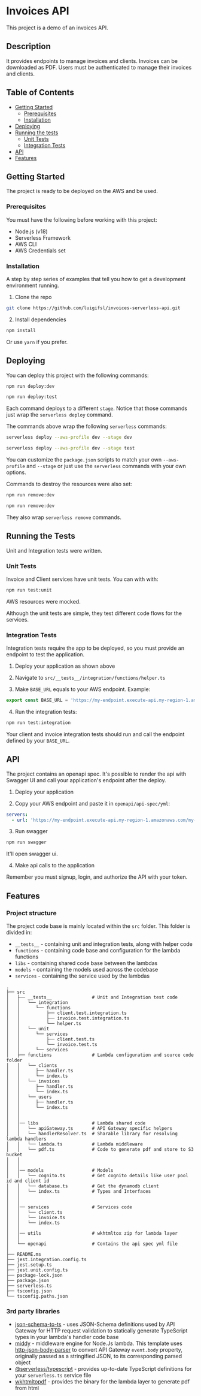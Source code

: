 # Invoices API

This project is a demo of an invoices API. 

## Description

It provides endpoints to manage invoices and clients. Invoices can be downloaded as PDF. Users must be authenticated to manage their invoices and clients.

## Table of Contents

- [Getting Started](#getting-started)
  - [Prerequisites](#prerequisites)
  - [Installation](#installation)
- [Deploying](#deploying)
- [Running the tests](#running-the-tests)
  - [Unit Tests](#unit-tests)
  - [Integration Tests](#integration-tests)
- [API](#api)
- [Features](#features)

## Getting Started

The project is ready to be deployed on the AWS and be used.

### Prerequisites

You must have the following before working with this project:

- Node.js (v18)
- Serverless Framework
- AWS CLI
- AWS Credentials set

### Installation

A step by step series of examples that tell you how to get a development environment running.

1. Clone the repo
```sh
git clone https://github.com/luigifsl/invoices-serverless-api.git
```

2. Install dependencies
```sh
npm install
```

Or use `yarn` if you prefer.

## Deploying

You can deploy this project with the following commands:
```sh
npm run deploy:dev
```

```sh
npm run deploy:test
```

Each command deploys to a different `stage`. Notice that those commands just
wrap the `serverless deploy` command.

The commands above wrap the following `serverless` commands:

```sh
serverless deploy --aws-profile dev --stage dev
```

```sh
serverless deploy --aws-profile dev --stage test
```

You can customize the `package.json` scripts to match your own `--aws-profile`
and `--stage` or just use the `serverless` commands with your own options.

Commands to destroy the resources were also set:

```sh
npm run remove:dev
```

```sh
npm run remove:dev
```

They also wrap `serverless remove` commands.

## Running the Tests

Unit and Integration tests were written.

### Unit Tests

Invoice and Client services have unit tests. You can with with:
```sh
npm run test:unit
```
AWS resources were mocked.

Although the unit tests are simple, they test different code flows for the services.

### Integration Tests

Integration tests require the app to be deployed, so you must provide an endpoint
to test the application.

1. Deploy your application as shown above

2. Navigate to `src/__tests__/integration/functions/helper.ts`

3. Make `BASE_URL` equals to your AWS endpoint. Example:
```ts
export const BASE_URL = 'https://my-endpoint.execute-api.my-region-1.amazonaws.com/my-stage'
```
4. Run the integration tests:
```sh
npm run test:integration
```

Your client and invoice integration tests should run and call the endpoint defined
by your `BASE_URL`.

## API

The project contains an openapi spec. It's possible to render the api with
Swagger UI and call your application's endpoint after the deploy.

1. Deploy your application

2. Copy your AWS endpoint and paste it in `openapi/api-spec/yml`:
```yml
servers:
  - url: 'https://my-endpoint.execute-api.my-region-1.amazonaws.com/my-stage'
```

3. Run swagger
```sh
npm run swagger
```

It'll open swagger ui.

4. Make api calls to the application

Remember you must signup, login, and authorize the API with your token.

## Features

### Project structure

The project code base is mainly located within the `src` folder. This folder is divided in:

- `__tests__` - containing unit and integration tests, along with helper code
- `functions` - containing code base and configuration for the lambda functions
- `libs` - containing shared code base between the lambdas
- `models` - containing the models used across the codebase
- `services` - containing the service used by the lambdas

```
.
├── src
│   ├── __tests__               # Unit and Integration test code
│   │   └── integration
│   │      └── functions
│   │          ├── client.test.integration.ts
│   │          ├── invoice.test.integration.ts
│   │          └── helper.ts
│   │   └── unit
│   │      └── services
│   │          ├── client.test.ts
│   │          └── invoice.test.ts
│   │      └── services
│   ├── functions               # Lambda configuration and source code folder
│   │   └── clients
│   │      ├── handler.ts      
│   │      └── index.ts       
│   │   └── invoices
│   │      ├── handler.ts    
│   │      └── index.ts     
│   │   └── users
│   │      ├── handler.ts  
│   │      └── index.ts   
│   │   
│   │
│   │── libs                    # Lambda shared code
│   │   └── apiGateway.ts       # API Gateway specific helpers
│   │   └── handlerResolver.ts  # Sharable library for resolving lambda handlers
│   │   └── lambda.ts           # Lambda middleware
│   │   └── pdf.ts              # Code to generate pdf and store to S3 bucket
│   │   
│   │
│   │── models                  # Models
│   │   └── cognito.ts          # Get cognito details like user pool id and client id
│   │   └── database.ts         # Get the dynamodb client
│   │   └── index.ts            # Types and Interfaces
│   │   
│   │
│   │── services                # Services code
│   │   └── client.ts          
│   │   └── invoice.ts         
│   │   └── index.ts            
│   │
│   │── utils                   # wkhtmltox zip for lambda layer
│   │
│   └── openapi                 # Contains the api spec yml file
│
├── README.ms
├── jest.integration.config.ts
├── jest.setup.ts            
├── jest.unit.config.ts     
├── package-lock.json      
├── package.json          
├── serverless.ts        
├── tsconfig.json       
└── tsconfig.paths.json 
```

### 3rd party libraries

- [json-schema-to-ts](https://github.com/ThomasAribart/json-schema-to-ts) - uses JSON-Schema definitions used by API Gateway for HTTP request validation to statically generate TypeScript types in your lambda's handler code base
- [middy](https://github.com/middyjs/middy) - middleware engine for Node.Js lambda. This template uses [http-json-body-parser](https://github.com/middyjs/middy/tree/master/packages/http-json-body-parser) to convert API Gateway `event.body` property, originally passed as a stringified JSON, to its corresponding parsed object
- [@serverless/typescript](https://github.com/serverless/typescript) - provides up-to-date TypeScript definitions for your `serverless.ts` service file
- [wkhtmltopdf](https://wkhtmltopdf.org/) - provides the binary for the lambda layer to generate pdf from html
